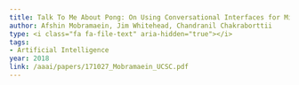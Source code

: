 ```yaml
---
title: Talk To Me About Pong: On Using Conversational Interfaces for Mixed- Initiative Game Designd
author: Afshin Mobramaein, Jim Whitehead, Chandranil Chakraborttii
type: <i class="fa fa-file-text" aria-hidden="true"></i>
tags:
- Artificial Intelligence
year: 2018
link: /aaai/papers/171027_Mobramaein_UCSC.pdf
---
```

